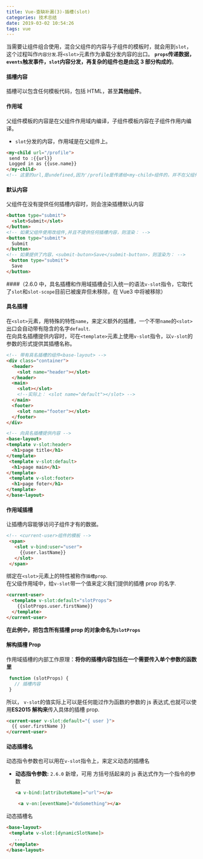 ```yaml
---
title: Vue-查缺补漏(3)-插槽(slot)
categories: 技术总结
date: 2019-03-02 10:54:26
tags: vue
---
```


当需要让组件组合使用，混合父组件的内容与子组件的模板时，就会用到`slot`，这个过程叫作`内容分发`.将`<slot>`元素作为承载分发内容的出口。
**`props`传递数据，`events`触发事件，`slot`内容分发，再复杂的组件也是由这 3 部分构成的**。

#### 插槽内容

插槽可以包含任何模板代码，包括 HTML，甚至**其他组件**。

#### 作用域

父组件模板的内容是在父组件作用域内编译，子组件模板内容在子组件作用内编译。

- `slot`分发的内容，作用域是在父组件上。

```HTML
<my-child url="/profile">
 send to :{{url}}
 Logged in as {{use.name}}
</my-child>
<!-- 这里的url,是undefined,因为'/profile是传递给<my-child>组件的，并不在父组件作用域内' -->
```

#### 默认内容

父组件在没有提供任何插槽内容时，则会渲染插槽默认内容

```HTML
<button type="submit">
  <slot>Submit</slot>
</button>
<!-- 如果父组件使用改组件,并且不提供任何插槽内容，则渲染： -->
<button type="submit">
  Submit
</button>
<!-- 如果提供了内容，<submit-buton>Save</submit-button>，则渲染为： -->
 <button type="submit">
  Save
</button>
```

####（2.6.0 中，具名插槽和作用域插槽会引入统一的语法`v-slot`指令，它取代了`slot`和`slot-scope`目前已被废弃但未移除，在 Vue3 中将被移除）

#### 具名插槽

在`<slot>`元素，用特殊的特性`name`，来定义额外的插槽，一个不带`name`的`<slot>`出口会自动带有隐含的名字`default`.  
在向具名插槽提供内容时，可在`<template>`元素上使用`v-slot`指令，以`v-slot`的参数的形式提供其插槽名称。

```HTML
<!-- 带有具名插槽的组件<base-layout> -->
<div class="container">
  <header>
    <slot name="header"></slot>
  </header>
  <main>
    <slot></slot>
    <!--实际上： <slot name="default"></slot> -->
  </main>
  <footer>
    <slot name="footer"></slot>
  </footer>
</div>

<!-- 向具名插槽提供内容 -->
<base-layout>
<template v-slot:header>
  <h1>page title</h1>
</template>
 <template v-slot:default>
  <h1>page main</h1>
</template>
 <template v-slot:footer>
  <h1>page foter</h1>
</template>
</base-layout>
```

#### 作用域插槽

让插槽内容能够访问子组件才有的数据。

```HTML
<!-- <current-user>组件的模板 -->
 <span>
   <slot v-bind:user="user">
     {{user.lastName}}
   </slot>
 </span>
```

绑定在`<slot>`元素上的特性被称作`插槽prop`.  
在父级作用域中，给`v-slot`带一个值来定义我们提供的插槽 prop 的名字.

```HTML
<current-user>
  <template v-slot:default="slotProps">
    {{slotProps.user.firstName}}
  </template>
</current-user>
```

**在此例中，把包含所有插槽 prop 的对象命名为`slotProps`**

#### 解构插槽 Prop

作用域插槽的内部工作原理：**将你的插槽内容包括在一个需要传入单个参数的函数里**

```javaScript
 function (slotProps) {
   // 插槽内容
 }
```

所以， `v-slot`的值实际上可以是任何能过作为函数的参数的 js 表达式,也就可以使用**ES2015 解构来**传入具体的插槽 prop.

```HTML
<current-user v-slot:default="{ user }">
  {{ user.firstName }}
</current-user>
```

#### 动态插槽名

动态指令参数也可以用在`v-slot`指令上，来定义动态的插槽名

- **动态指令参数:** `2.6.0` 新增，可用 方括号括起来的 js 表达式作为一个指令的参数

  ```HTML
  <a v-bind:[attributeName]="url"></a>

   <a v-on:[eventName]="doSomething"></a>
  ```

动态插槽名

```HTML
<base-layout>
 <template v-slot:[dynamicSlotName]>
   ...
 </template>
</base-layout>
```
